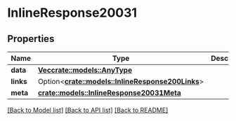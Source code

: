 # InlineResponse20031

## Properties

Name | Type | Description | Notes
------------ | ------------- | ------------- | -------------
**data** | [**Vec<crate::models::AnyType>**](AnyType.md) |  | 
**links** | Option<[**crate::models::InlineResponse200Links**](inline_response_200_links.md)> |  | [optional]
**meta** | [**crate::models::InlineResponse20031Meta**](inline_response_200_31_meta.md) |  | 

[[Back to Model list]](../README.md#documentation-for-models) [[Back to API list]](../README.md#documentation-for-api-endpoints) [[Back to README]](../README.md)


